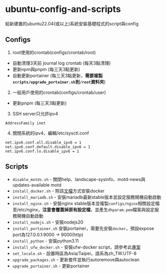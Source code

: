 # ubuntu-config-and-scripts

給新建置的ubuntu22.04(或以上)系統安裝基礎程式的script與config

## Configs
1. root使用的crontab(configs/crontab/root)
  - 自動清理3天前 journal log crontab (每天3點清理)
  - 更新npm與pnpm (每三天3點更新)
  - 自動更新portainer (每三天3點更新，**需要複製`scripts/upgrade_portainer.sh`到`/root`資料夾**)

2. 一般用戶使用的crontab(configs/crontab/user)
  - 更新pnpm (每三天3點更新)

3. SSH server只允許ipv4
  ```
  AddressFamily inet
  ```

4. 關閉系統的ipv4，編輯/etc/sysctl.conf
  ```
  net.ipv6.conf.all.disable_ipv6 = 1
  net.ipv6.conf.default.disable_ipv6 = 1
  net.ipv6.conf.lo.disable_ipv6 = 1
  ```

## Scripts
- `disable_motds.sh` - 關閉help、landscape-sysinfo、motd-news與updates-available motd
- `install_docker.sh` - 照該[文檔](https://docs.docker.com/engine/install/ubuntu/)方式安裝docker
- `install_mariadb.sh` - 安裝mariadb最新stable版本並設定服務開機自動啟動
- `install_nginx.sh` - 安裝nginx stable版本並複製`configs/nginx`相關設定檔至/etc/nginx，**注意會覆蓋掉原有設定檔**，並產生`dhparam.pem`檔案與設定服務開機自動啟動
- `install_nodejs.sh` - 安裝nodejs20
- `install_portainer.sh` 安裝portainer，需要先安裝`docker`，預設expose port為127.0.0.1:9000 -> 9000(http)
- `install_python` - 安裝python3.11
- `install_ufw_docker.sh` - 安裝ufw-docker script，請參考此[專案](https://github.com/chaifeng/ufw-docker#ufw-docker-%E5%B7%A5%E5%85%B7)
- `set_locale.sh` - 設置時區為Asia/Taipei，語系為zh_TW.UTF-8
- `upgrade_packages.sh` - 更新套件並執行autoremove與autoclean
- `upgrade_portainer.sh` - 更新portainer
